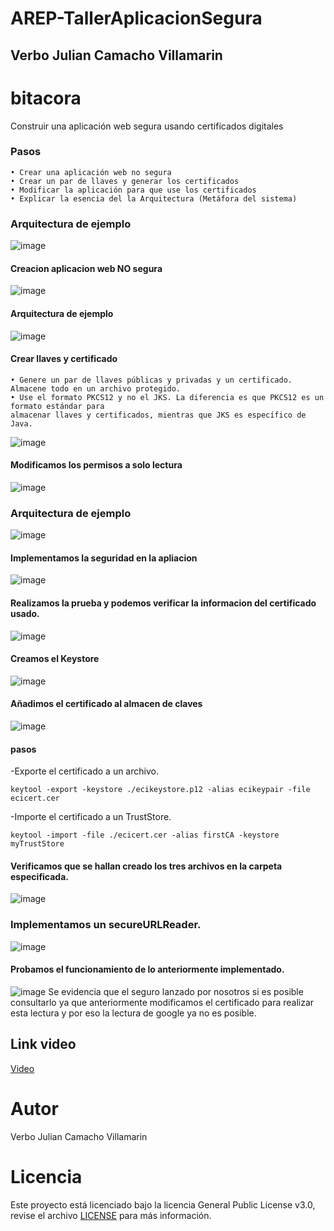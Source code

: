 # AREP-TallerAplicacionSegura

## Verbo Julian Camacho Villamarin
# bitacora
Construir una aplicación web segura usando certificados digitales
### Pasos
    • Crear una aplicación web no segura
    • Crear un par de llaves y generar los certificados
    • Modificar la aplicación para que use los certificados
    • Explicar la esencia del la Arquitectura (Metáfora del sistema)
### Arquitectura de ejemplo 
   ![image](img/img.png)
#### Creacion aplicacion web NO segura
   ![image](img/img_1.png)


#### Arquitectura de ejemplo
![image](img/img_2.png)
#### Crear llaves y certificado
    • Genere un par de llaves públicas y privadas y un certificado. Almacene todo en un archivo protegido.
    • Use el formato PKCS12 y no el JKS. La diferencia es que PKCS12 es un formato estándar para
    almacenar llaves y certificados, mientras que JKS es específico de Java.
![image](img/img_3.png)

#### Modificamos los permisos a solo lectura

![image](img/img_4.png)

### Arquitectura de ejemplo
![image](img/img_5.png)

#### Implementamos la seguridad en la apliacion
![image](img/img_6.png)
#### Realizamos la prueba y podemos verificar la informacion del certificado usado.
![image](img/img_7.png)

#### Creamos el Keystore

![image](img/img_8.png)
#### Añadimos el certificado al almacen de claves
![image](img/img_9.png)
#### pasos
-Exporte el certificado a un archivo.
    
    keytool -export -keystore ./ecikeystore.p12 -alias ecikeypair -file ecicert.cer
  
-Importe el certificado a un TrustStore.

    keytool -import -file ./ecicert.cer -alias firstCA -keystore myTrustStore

#### Verificamos que se hallan creado los tres archivos en la carpeta especificada.
![image](img/img_12.png)

### Implementamos un secureURLReader.
![image](img/img_10.png)
#### Probamos el funcionamiento de lo anteriormente implementado.
![image](img/img_11.png)
Se evidencia que el seguro lanzado por nosotros si es posible consultarlo ya que anteriormente modificamos el certificado para realizar esta lectura y por eso la lectura de google ya no es posible.



## Link video
[Video](https://drive.google.com/file/d/1DeuiGT-D4DEvPuEpN2jyFgTNSvxLgh0K/view?usp=sharing)
# Autor
Verbo Julian Camacho Villamarin

# Licencia

Este proyecto está licenciado bajo la licencia General Public License v3.0, revise el archivo [LICENSE](LICENSE.txt) para más información.

 
